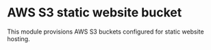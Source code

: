 # AWS S3 static website bucket
This module provisions AWS S3 buckets configured for static website hosting.

